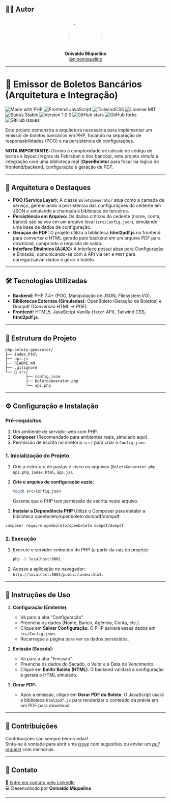 ## 👨‍💻 Autor

<div align="center">
  <img src="https://avatars.githubusercontent.com/ninomiquelino" width="100" height="100" style="border-radius: 50%">
  <br>
  <strong>Onivaldo Miquelino</strong>
  <br>
  <a href="https://github.com/ninomiquelino">@ninomiquelino</a>
</div>

---

# 🧾 Emissor de Boletos Bancários (Arquitetura e Integração)

![Made with PHP](https://img.shields.io/badge/PHP-777BB4?logo=php&logoColor=white)
![Frontend JavaScript](https://img.shields.io/badge/Frontend-JavaScript-F7DF1E?logo=javascript&logoColor=black)
![TailwindCSS](https://img.shields.io/badge/TailwindCSS-38B2AC?logo=tailwindcss&logoColor=white)
![License MIT](https://img.shields.io/badge/License-MIT-green)
![Status Stable](https://img.shields.io/badge/Status-Stable-success)
![Version 1.0.0](https://img.shields.io/badge/Version-1.0.0-blue)
![GitHub stars](https://img.shields.io/github/stars/NinoMiquelino/php-boleto-generator?style=social)
![GitHub forks](https://img.shields.io/github/forks/NinoMiquelino/php-boleto-generator?style=social)
![GitHub issues](https://img.shields.io/github/issues/NinoMiquelino/php-boleto-generator)

Este projeto demonstra a arquitetura necessária para implementar um emissor de boletos bancários em PHP, focando na separação de responsabilidades (POO) e na persistência de configurações.

**NOTA IMPORTANTE:** Devido à complexidade de cálculo de código de barras e layout (regras da Febraban e dos bancos), este projeto *simula* a integração com uma biblioteca real (**OpenBoleto**) para focar na lógica de frontend/backend, configuração e geração de PDF.

---

## 🚀 Arquitetura e Destaques

* **POO (Service Layer):** A classe `BoletoGenerator` atua como a camada de serviço, gerenciando a persistência das configurações do cedente em JSON e simulando a chamada à biblioteca de terceiros.
* **Persistência em Arquivo:** Os dados críticos do cedente (nome, conta, banco) são salvos em um arquivo local (`src/Config.json`), simulando uma base de dados de configuração.
* **Geração de PDF:** O projeto utiliza a biblioteca **html2pdf.js** no frontend para converter o HTML gerado pelo backend em um arquivo PDF para download, cumprindo o requisito de saída.
* **Interface Dinâmica (AJAX):** A interface possui abas para Configuração e Emissão, comunicando-se com a API via `GET` e `POST` para carregar/salvar dados e gerar o boleto.

---

## 🛠️ Tecnologias Utilizadas

* **Backend:** PHP 7.4+ (POO, Manipulação de JSON, Filesystem I/O).
* **Bibliotecas Externas (Simuladas):** OpenBoleto (Geração de Boletos) e Dompdf (Conversão HTML -> PDF).
* **Frontend:** HTML5, JavaScript Vanilla (`fetch` API), Tailwind CSS, **html2pdf.js**.

---

## 🧩 Estrutura do Projeto

```
php-boleto-generator/
├── index.html
├── api.js
├── README.md
├── .gitignore
└── 📁 src/
         ├── config.json
         ├── BoletoGenerator.php         
         └── api.php
```
---

## ⚙️ Configuração e Instalação

### Pré-requisitos

1.  Um ambiente de servidor web com PHP.
2.  **Composer** (Recomendado para ambientes reais, simulado aqui).
3.  Permissão de escrita no diretório `src/` para criar o `Config.json`.

### 1. Inicialização do Projeto

1.  Crie a estrutura de pastas e insira os arquivos (`BoletoGenerator.php`, `api.php`, `index.html`, `app.js`).
2.  **Crie o arquivo de configuração vazio:**
    ```bash
    touch src/Config.json
    ```
    Garanta que o PHP tem permissão de escrita neste arquivo.

3. **Instalar a Dependência PHP**
​Utilize o Composer para instalar a biblioteca openboleto/openboleto dompdf/dompdf:

```bash
composer require openboleto/openboleto dompdf/dompdf
```

### 2. Execução

1.  Execute o servidor embutido do PHP (a partir da raiz do projeto):
    ```bash
    php -S localhost:8001
    ```
2.  Acesse a aplicação no navegador: `http://localhost:8001/public/index.html`.

---

## 📝 Instruções de Uso

1.  **Configuração (Emitente):**
    * Vá para a aba "Configuração".
    * Preencha os dados (Nome, Banco, Agência, Conta, etc.).
    * Clique em **Salvar Configuração**. O PHP salvará esses dados em `src/Config.json`.
    * Recarregue a página para ver os dados persistidos.

2.  **Emissão (Sacado):**
    * Vá para a aba "Emissão".
    * Preencha os dados do Sacado, o Valor e a Data de Vencimento.
    * Clique em **Emitir Boleto (HTML)**. O backend validará a configuração e gerará o HTML simulado.

3.  **Gerar PDF:**
    * Após a emissão, clique em **Gerar PDF do Boleto**. O JavaScript usará a biblioteca `html2pdf.js` para renderizar o conteúdo da prévia em um PDF para download.

---

## 🤝 Contribuições
Contribuições são sempre bem-vindas!  
Sinta-se à vontade para abrir uma [*issue*](https://github.com/NinoMiquelino/php-boleto-generator/issues) com sugestões ou enviar um [*pull request*](https://github.com/NinoMiquelino/php-boleto-generator/pulls) com melhorias.

---

## 💬 Contato
📧 [Entre em contato pelo LinkedIn](https://www.linkedin.com/in/onivaldomiquelino/)  
💻 Desenvolvido por **Onivaldo Miquelino**

---
